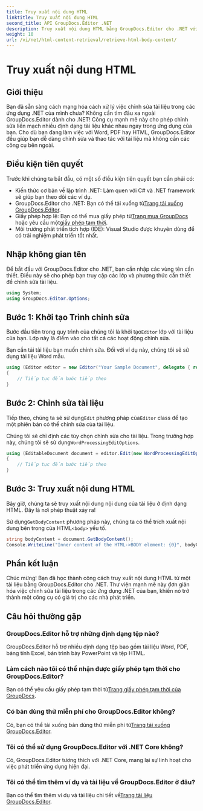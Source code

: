 ```yaml
---
title: Truy xuất nội dung HTML
linktitle: Truy xuất nội dung HTML
second_title: API GroupDocs.Editor .NET
description: Truy xuất nội dung HTML bằng GroupDocs.Editor cho .NET với hướng dẫn từng bước của chúng tôi. Nâng cao các ứng dụng .NET của bạn một cách dễ dàng.
weight: 10
url: /vi/net/html-content-retrieval/retrieve-html-body-content/
---
```


# Truy xuất nội dung HTML

## Giới thiệu
Bạn đã sẵn sàng cách mạng hóa cách xử lý việc chỉnh sửa tài liệu trong các ứng dụng .NET của mình chưa? Không cần tìm đâu xa ngoài GroupDocs.Editor dành cho .NET! Công cụ mạnh mẽ này cho phép chỉnh sửa liền mạch nhiều định dạng tài liệu khác nhau ngay trong ứng dụng của bạn. Cho dù bạn đang làm việc với Word, PDF hay HTML, GroupDocs.Editor đều giúp bạn dễ dàng chỉnh sửa và thao tác với tài liệu mà không cần các công cụ bên ngoài.
## Điều kiện tiên quyết
Trước khi chúng ta bắt đầu, có một số điều kiện tiên quyết bạn cần phải có:
- Kiến thức cơ bản về lập trình .NET: Làm quen với C# và .NET framework sẽ giúp bạn theo dõi các ví dụ.
-  GroupDocs.Editor cho .NET: Bạn có thể tải xuống từ[Trang tải xuống GroupDocs.Editor](https://releases.groupdocs.com/editor/net/).
-  Giấy phép hợp lệ: Bạn có thể mua giấy phép từ[Trang mua GroupDocs](https://purchase.groupdocs.com/buy) hoặc yêu cầu một[giấy phép tạm thời](https://purchase.groupdocs.com/temporary-license/).
- Môi trường phát triển tích hợp (IDE): Visual Studio được khuyên dùng để có trải nghiệm phát triển tốt nhất.
## Nhập không gian tên
Để bắt đầu với GroupDocs.Editor cho .NET, bạn cần nhập các vùng tên cần thiết. Điều này sẽ cho phép bạn truy cập các lớp và phương thức cần thiết để chỉnh sửa tài liệu.
```csharp
using System;
using GroupDocs.Editor.Options;
```
## Bước 1: Khởi tạo Trình chỉnh sửa
Bước đầu tiên trong quy trình của chúng tôi là khởi tạo`Editor` lớp với tài liệu của bạn. Lớp này là điểm vào cho tất cả các hoạt động chỉnh sửa.

Bạn cần tải tài liệu bạn muốn chỉnh sửa. Đối với ví dụ này, chúng tôi sẽ sử dụng tài liệu Word mẫu.
```csharp
using (Editor editor = new Editor("Your Sample Document", delegate { return new WordProcessingLoadOptions(); }))
{
    // Tiếp tục đến bước tiếp theo
}
```
## Bước 2: Chỉnh sửa tài liệu
 Tiếp theo, chúng ta sẽ sử dụng`Edit` phương pháp của`Editor` class để tạo một phiên bản có thể chỉnh sửa của tài liệu.

 Chúng tôi sẽ chỉ định các tùy chọn chỉnh sửa cho tài liệu. Trong trường hợp này, chúng tôi sẽ sử dụng`WordProcessingEditOptions`.
```csharp
using (EditableDocument document = editor.Edit(new WordProcessingEditOptions()))
{
    // Tiếp tục đến bước tiếp theo
}
```
## Bước 3: Truy xuất nội dung HTML
Bây giờ, chúng ta sẽ truy xuất nội dung nội dung của tài liệu ở định dạng HTML. Đây là nơi phép thuật xảy ra!

 Sử dụng`GetBodyContent` phương pháp này, chúng ta có thể trích xuất nội dung bên trong của HTML`<body>` yếu tố.
```csharp
string bodyContent = document.GetBodyContent();
Console.WriteLine("Inner content of the HTML->BODY element: {0}", bodyContent);
```

## Phần kết luận
Chúc mừng! Bạn đã học thành công cách truy xuất nội dung HTML từ một tài liệu bằng GroupDocs.Editor cho .NET. Thư viện mạnh mẽ này đơn giản hóa việc chỉnh sửa tài liệu trong các ứng dụng .NET của bạn, khiến nó trở thành một công cụ có giá trị cho các nhà phát triển.
## Câu hỏi thường gặp
### GroupDocs.Editor hỗ trợ những định dạng tệp nào?
GroupDocs.Editor hỗ trợ nhiều định dạng tệp bao gồm tài liệu Word, PDF, bảng tính Excel, bản trình bày PowerPoint và tệp HTML.
### Làm cách nào tôi có thể nhận được giấy phép tạm thời cho GroupDocs.Editor?
 Bạn có thể yêu cầu giấy phép tạm thời từ[Trang giấy phép tạm thời của GroupDocs](https://purchase.groupdocs.com/temporary-license/).
### Có bản dùng thử miễn phí cho GroupDocs.Editor không?
 Có, bạn có thể tải xuống bản dùng thử miễn phí từ[Trang tải xuống GroupDocs.Editor](https://releases.groupdocs.com/).
### Tôi có thể sử dụng GroupDocs.Editor với .NET Core không?
Có, GroupDocs.Editor tương thích với .NET Core, mang lại sự linh hoạt cho việc phát triển ứng dụng hiện đại.
### Tôi có thể tìm thêm ví dụ và tài liệu về GroupDocs.Editor ở đâu?
 Bạn có thể tìm thêm ví dụ và tài liệu chi tiết về[Trang tài liệu GroupDocs.Editor](https://tutorials.groupdocs.com/editor/net/).